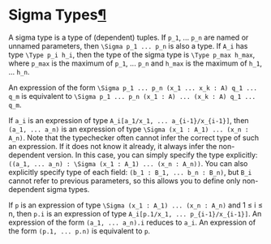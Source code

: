 <h1 id="sigma">Sigma Types<a class="headerlink" href="#sigma" title="Permanent link">&para;</a></h1>

A sigma type is a type of (dependent) tuples.
If `p_1`, ... `p_n` are named or unnamed parameters, then `\Sigma p_1 ... p_n` is also a type.
If `A_i` has type `\Type p_i h_i`, then the type of the sigma type is `\Type p_max h_max`, where `p_max` is the maximum of `p_1`, ... `p_n` and `h_max` is the maximum of `h_1`, ... `h_n`.

An expression of the form `\Sigma p_1 ... p_n (x_1 ... x_k : A) q_1 ... q_m` is equivalent to `\Sigma p_1 ... p_n (x_1 : A) ... (x_k : A) q_1 ... q_m`.

If `a_i` is an expression of type `A_i[a_1/x_1, ... a_{i-1}/x_{i-1}]`, then `(a_1, ... a_n)` is an expression of type `\Sigma (x_1 : A_1) ... (x_n : A_n)`.
Note that the typechecker often cannot infer the correct type of such an expression.
If it does not know it already, it always infer the non-dependent version.
In this case, you can simply specify the type explicitly: `((a_1, ... a_n) : \Sigma (x_1 : A_1) ... (x_n : A_n))`.
You can also explicitly specify type of each field: `(b_1 : B_1, ... b_n : B_n)`, but `B_i` cannot refer to previous parameters, so this allows you to define only non-dependent sigma types.

If `p` is an expression of type `\Sigma (x_1 : A_1) ... (x_n : A_n)` and 1 ≤ i ≤ n, then `p.i` is an expression of type `A_i[p.1/x_1, ... p_{i-1}/x_{i-1}]`.
An expression of the form `(a_1, ... a_n).i` reduces to `a_i`.
An expression of the form `(p.1, ... p.n)` is equivalent to `p`.
